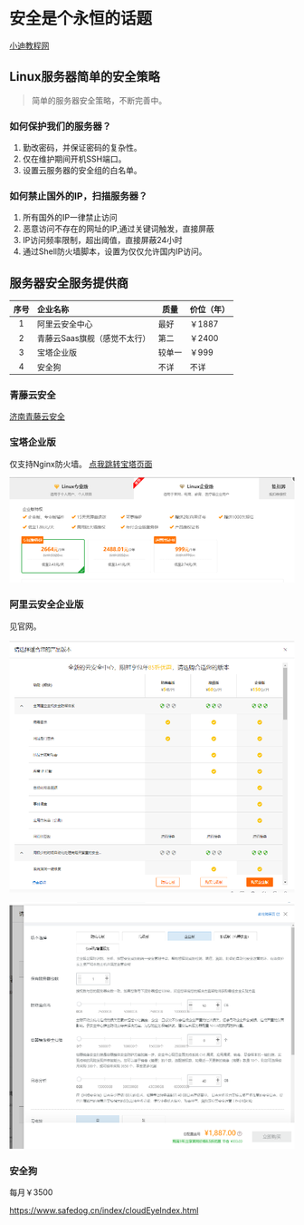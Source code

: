 # 安全是个永恒的话题

[小迪教程网](http://www.xiaodi8.com/)



## Linux服务器简单的安全策略

> 简单的服务器安全策略，不断完善中。

### 如何保护我们的服务器？

1. 勤改密码，并保证密码的复杂性。
2. 仅在维护期间开机SSH端口。
3. 设置云服务器的安全组的白名单。

### 如何禁止国外的IP，扫描服务器？

1. 所有国外的IP一律禁止访问
2. 恶意访问不存在的网址的IP,通过关键词触发，直接屏蔽
3. IP访问频率限制，超出阈值，直接屏蔽24小时
4. 通过Shell防火墙脚本，设置为仅仅允许国内IP访问。



## 服务器安全服务提供商

| 序号 | 企业名称                     | 质量   | 价位（年） |
| :--: | :--------------------------- | ------ | ---------- |
|  1   | 阿里云安全中心               | 最好   | ￥1887     |
|  2   | 青藤云Saas旗舰（感觉不太行） | 第二   | ￥2400     |
|  3   | 宝塔企业版                   | 较单一 | ￥999      |
|  4   | 安全狗                       | 不详   | 不详       |



### 青藤云安全

[济南青藤云安全](https://www.qingteng.cn/)



### 宝塔企业版

仅支持Nginx防火墙。  [点我跳转宝塔页面](https://www.bt.cn/new/pricing.html)

![image-20220501171913755](Safe.assets/image-20220501171913755.png)

### 阿里云安全企业版

见官网。

![image-20220501171805418](Safe.assets/image-20220501171805418.png)

![image-20220501171834377](Safe.assets/image-20220501171834377.png)

### 安全狗

每月￥3500

https://www.safedog.cn/index/cloudEyeIndex.html